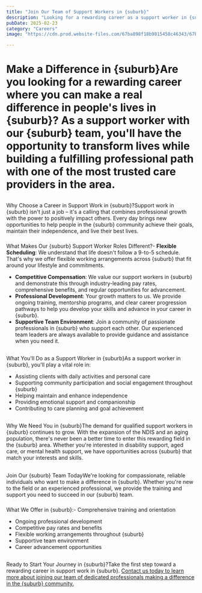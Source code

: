 ```yaml
---
title: "Join Our Team of Support Workers in {suburb}"
description: "Looking for a rewarding career as a support worker in {suburb}? Join our team and make a real difference in people's lives throughout the {suburb} community."
pubDate: 2025-02-23
category: "Careers"
image: "https://cdn.prod.website-files.com/67ba898f18b9815458c46343/67baad9bd87ba750e0be84ae_Screenshot%202025-02-23%20at%204.08.45%E2%80%AFpm.webp"

---
```


# Make a Difference in {suburb}Are you looking for a rewarding career where you can make a real difference in people's lives in {suburb}? As a support worker with our {suburb} team, you'll have the opportunity to transform lives while building a fulfilling professional path with one of the most trusted care providers in the area.

## 

Why Choose a Career in Support Work in {suburb}?Support work in {suburb} isn't just a job – it's a calling that combines professional growth with the power to positively impact others. Every day brings new opportunities to help people in the {suburb} community achieve their goals, maintain their independence, and live their best lives.

### 

What Makes Our {suburb} Support Worker Roles Different?- **Flexible Scheduling**: We understand that life doesn't follow a 9-to-5 schedule. That's why we offer flexible working arrangements across {suburb} that fit around your lifestyle and commitments.
- **Competitive Compensation**: We value our support workers in {suburb} and demonstrate this through industry-leading pay rates, comprehensive benefits, and regular opportunities for advancement.
- **Professional Development**: Your growth matters to us. We provide ongoing training, mentorship programs, and clear career progression pathways to help you develop your skills and advance in your career in {suburb}.
- **Supportive Team Environment**: Join a community of passionate professionals in {suburb} who support each other. Our experienced team leaders are always available to provide guidance and assistance when you need it.

## 

What You'll Do as a Support Worker in {suburb}As a support worker in {suburb}, you'll play a vital role in:

- Assisting clients with daily activities and personal care
- Supporting community participation and social engagement throughout {suburb}
- Helping maintain and enhance independence
- Providing emotional support and companionship
- Contributing to care planning and goal achievement

## 

Why We Need You in {suburb}The demand for qualified support workers in {suburb} continues to grow. With the expansion of the NDIS and an aging population, there's never been a better time to enter this rewarding field in the {suburb} area. Whether you're interested in disability support, aged care, or mental health support, we have opportunities across {suburb} that match your interests and skills.

## 

Join Our {suburb} Team TodayWe're looking for compassionate, reliable individuals who want to make a difference in {suburb}. Whether you're new to the field or an experienced professional, we provide the training and support you need to succeed in our {suburb} team.

### 

What We Offer in {suburb}:- Comprehensive training and orientation
- Ongoing professional development
- Competitive pay rates and benefits
- Flexible working arrangements throughout {suburb}
- Supportive team environment
- Career advancement opportunities

## 

Ready to Start Your Journey in {suburb}?Take the first step toward a rewarding career in support work in {suburb}. [Contact us today to learn more about joining our team of dedicated professionals making a difference in the {suburb} community.](/contact)

‍
